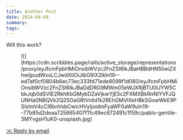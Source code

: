 ```yaml
---
title: Another Post
date: 2024-04-08
summary: 
tags: 
---
```

Will this work?  
<figure class="attachment attachment--preview
flex-col justify-center attachment--jpg"> ![](https://cdn.scribbles.page/rails/active_storage/representations/proxy/eyJfcmFpbHMiOnsibWVzc2FnZSI6IkJBaHBBdHN5IiwiZXhwIjpudWxsLCJwdXIiOiJibG9iX2lkIn19--ed7af0cf0804b6ec73ec333fd71ede8099f1d080/eyJfcmFpbHMiOnsibWVzc2FnZSI6IkJBaDdDRG9MWm05eWJXRjBTU0lJYW5CbkJqb0dSVlE2RkhKbGMybDZaVjkwYjE5c2FXMXBkRnNIYVFJQUNHa0NBQVk2Q25OaGRtVnlld1k2REhGMVlXeHBkSGxwWkE9PSIsImV4cCI6bnVsbCwicHVyIjoidmFyaWF0aW9uIn19--77b85d2deaa725665407f11c49ec672491c1f59c/pablo-gentile-3MYvgsH1uK0-unsplash.jpg) </figure>

 [✉️ Reply by email](<mailto:binarydigit@omg.lol?subject=Another Post>)